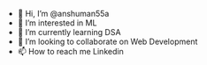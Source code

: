 - 👋 Hi, I’m @anshuman55a
- 👀 I’m interested in ML
- 🌱 I’m currently learning DSA
- 💞️ I’m looking to collaborate on Web Development
- 📫 How to reach me Linkedin

<!---
anshuman55a/anshuman55a is a ✨ special ✨ repository because its `README.md` (this file) appears on your GitHub profile.
You can click the Preview link to take a look at your changes.
--->
